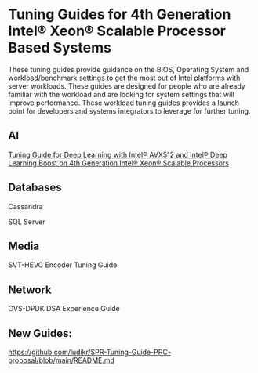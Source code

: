 # Tuning Guides for 4th Generation Intel® Xeon® Scalable Processor Based Systems

These tuning guides provide guidance on the BIOS, Operating System and workload/benchmark settings to get the most out of Intel platforms with server workloads. These guides are designed for people who are already familiar with the workload and are looking for system settings that will improve performance. These workload tuning guides provides a launch point for developers and systems integrators to leverage for further tuning.

## AI

[Tuning Guide for Deep Learning with Intel® AVX512 and Intel® Deep Learning Boost on 4th Generation Intel® Xeon® Scalable Processors](DeepLearning/spr_overview.md)

## Databases 

Cassandra

SQL Server

## Media

SVT-HEVC Encoder Tuning Guide

## Network

OVS-DPDK DSA Experience Guide


## New Guides:

https://github.com/ludikr/SPR-Tuning-Guide-PRC-proposal/blob/main/README.md
